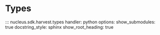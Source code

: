 # Types

::: nucleus.sdk.harvest.types
    handler: python
    options:
      show_submodules: true
      docstring_style: sphinx
      show_root_heading: true
